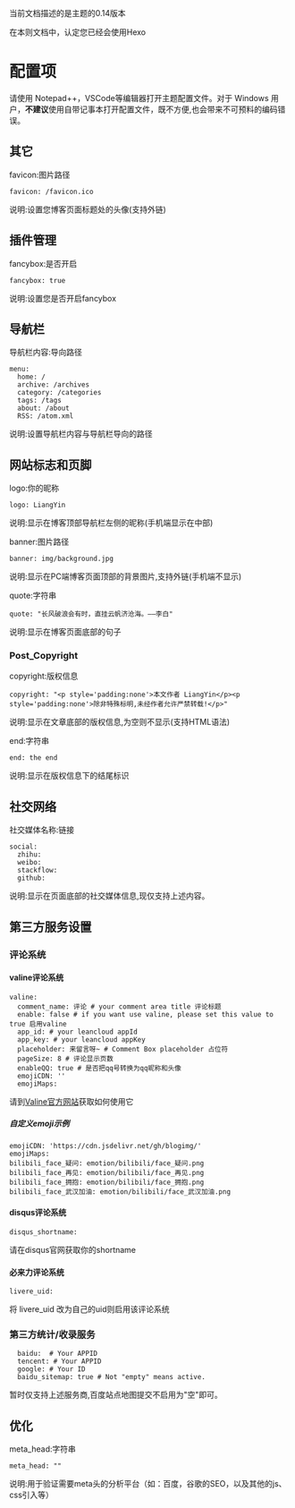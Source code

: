 当前文档描述的是主题的0.14版本

在本则文档中，认定您已经会使用Hexo
# 配置项
请使用 Notepad++，VSCode等编辑器打开主题配置文件。对于 Windows 用户，**不建议**使用自带记事本打开配置文件，既不方便,也会带来不可预料的编码错误。

## 其它
favicon:图片路径

``favicon: /favicon.ico``

说明:设置您博客页面标题处的头像(支持外链)

## 插件管理
fancybox:是否开启

``fancybox: true``

说明:设置您是否开启fancybox

## 导航栏
导航栏内容:导向路径

```
menu:
  home: /
  archive: /archives
  category: /categories
  tags: /tags
  about: /about
  RSS: /atom.xml
```

说明:设置导航栏内容与导航栏导向的路径

## 网站标志和页脚
logo:你的昵称

``logo: LiangYin``

说明:显示在博客顶部导航栏左侧的昵称(手机端显示在中部)

banner:图片路径

``banner: img/background.jpg``

说明:显示在PC端博客页面顶部的背景图片,支持外链(手机端不显示)

quote:字符串

``quote: "长风破浪会有时，直挂云帆济沧海。——李白"``

说明:显示在博客页面底部的句子

### Post_Copyright
copyright:版权信息

``copyright: "<p style='padding:none'>本文作者 LiangYin</p><p style='padding:none'>除非特殊标明,未经作者允许严禁转载!</p>"``

说明:显示在文章底部的版权信息,为空则不显示(支持HTML语法)

end:字符串

``end: the end``

说明:显示在版权信息下的结尾标识

## 社交网络
社交媒体名称:链接

```
social:
  zhihu: 
  weibo: 
  stackflow:
  github: 
```

说明:显示在页面底部的社交媒体信息,现仅支持上述内容。

## 第三方服务设置
### 评论系统
#### valine评论系统

```
valine:
  comment_name: 评论 # your comment area title 评论标题
  enable: false # if you want use valine, please set this value to true 启用valine
  app_id: # your leancloud appId
  app_key: # your leancloud appKey
  placeholder: 来留言呀~ # Comment Box placeholder 占位符
  pageSize: 8 # 评论显示页数
  enableQQ: true # 是否把qq号转换为qq昵称和头像
  emojiCDN: ''
  emojiMaps:
```
请到[Valine官方网站](https://valine.js.org)获取如何使用它
##### 自定义emoji示例
```
emojiCDN: 'https://cdn.jsdelivr.net/gh/blogimg/'
emojiMaps: 
bilibili_face_疑问: emotion/bilibili/face_疑问.png
bilibili_face_再见: emotion/bilibili/face_再见.png
bilibili_face_拥抱: emotion/bilibili/face_拥抱.png
bilibili_face_武汉加油: emotion/bilibili/face_武汉加油.png
```

#### disqus评论系统

```
disqus_shortname:
```

请在disqus官网获取你的shortname

#### 必来力评论系统

```
livere_uid:
```

将 livere_uid 改为自己的uid则启用该评论系统

### 第三方统计/收录服务
```
  baidu:  # Your APPID
  tencent: # Your APPID
  google: # Your ID
  baidu_sitemap: true # Not "empty" means active.
```
暂时仅支持上述服务商,百度站点地图提交不启用为"空"即可。

## 优化
meta_head:字符串

``meta_head: ""``

说明:用于验证需要meta头的分析平台（如：百度，谷歌的SEO，以及其他的js、css引入等）